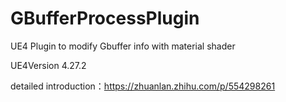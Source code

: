 # GBufferProcessPlugin
UE4 Plugin to modify Gbuffer info with material shader

UE4Version 4.27.2

detailed introduction：https://zhuanlan.zhihu.com/p/554298261
